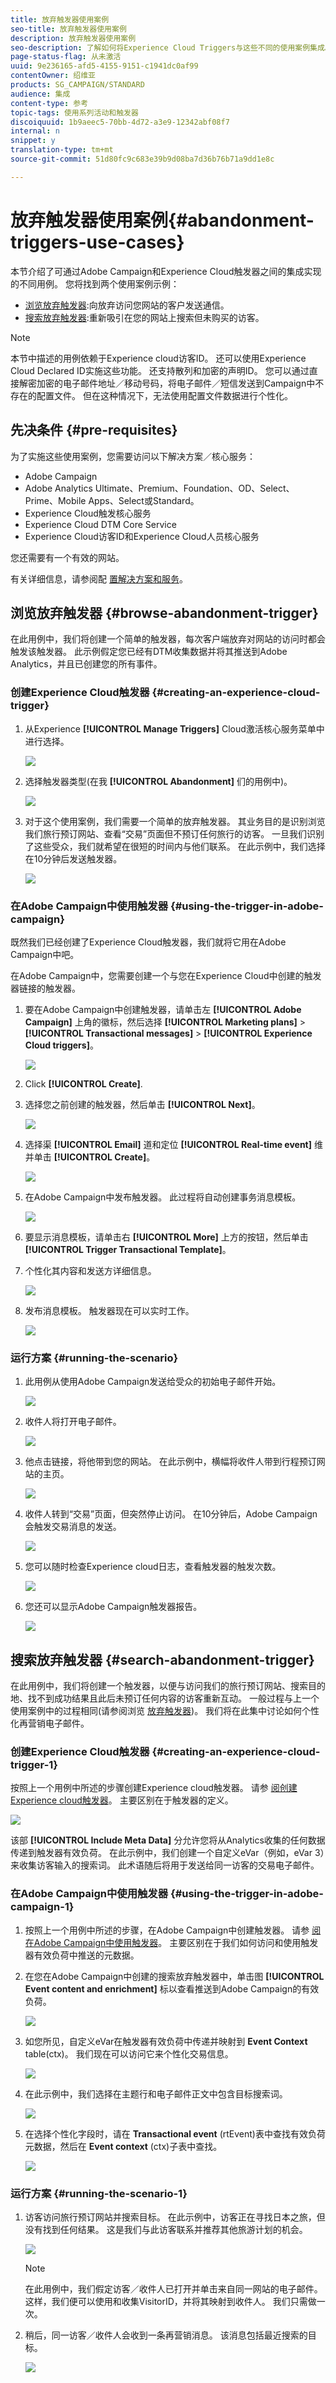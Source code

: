 ```yaml
---
title: 放弃触发器使用案例
seo-title: 放弃触发器使用案例
description: 放弃触发器使用案例
seo-description: 了解如何将Experience Cloud Triggers与这些不同的使用案例集成。
page-status-flag: 从未激活
uuid: 9e236165-afd5-4155-9151-c1941dc0af99
contentOwner: 绍维亚
products: SG_CAMPAIGN/STANDARD
audience: 集成
content-type: 参考
topic-tags: 使用系列活动和触发器
discoiquuid: 1b9aeec5-70bb-4d72-a3e9-12342abf08f7
internal: n
snippet: y
translation-type: tm+mt
source-git-commit: 51d80fc9c683e39b9d08ba7d36b76b71a9dd1e8c

---
```



# 放弃触发器使用案例{#abandonment-triggers-use-cases}

本节介绍了可通过Adobe Campaign和Experience Cloud触发器之间的集成实现的不同用例。 您将找到两个使用案例示例：

* [浏览放弃触发器](#browse-abandonment-trigger):向放弃访问您网站的客户发送通信。
* [搜索放弃触发器](#search-abandonment-trigger):重新吸引在您的网站上搜索但未购买的访客。

>[!NOTE]
>
>本节中描述的用例依赖于Experience cloud访客ID。 还可以使用Experience Cloud Declared ID实施这些功能。 还支持散列和加密的声明ID。 您可以通过直接解密加密的电子邮件地址／移动号码，将电子邮件／短信发送到Campaign中不存在的配置文件。 但在这种情况下，无法使用配置文件数据进行个性化。

## 先决条件 {#pre-requisites}

为了实施这些使用案例，您需要访问以下解决方案／核心服务：

* Adobe Campaign
* Adobe Analytics Ultimate、Premium、Foundation、OD、Select、Prime、Mobile Apps、Select或Standard。
* Experience Cloud触发核心服务
* Experience Cloud DTM Core Service
* Experience Cloud访客ID和Experience Cloud人员核心服务

您还需要有一个有效的网站。

有关详细信息，请参阅配 [置解决方案和服务](../../integrating/using/configuring-triggers-in-experience-cloud.md#configuring-solutions-and-services)。

## 浏览放弃触发器 {#browse-abandonment-trigger}

在此用例中，我们将创建一个简单的触发器，每次客户端放弃对网站的访问时都会触发该触发器。 此示例假定您已经有DTM收集数据并将其推送到Adobe Analytics，并且已创建您的所有事件。

### 创建Experience Cloud触发器 {#creating-an-experience-cloud-trigger}

1. 从Experience **[!UICONTROL Manage Triggers]** Cloud激活核心服务菜单中进行选择。

   ![](assets/trigger_uc_browse_1.png)

1. 选择触发器类型(在我 **[!UICONTROL Abandonment]** 们的用例中)。

   ![](assets/trigger_uc_browse_2.png)

1. 对于这个使用案例，我们需要一个简单的放弃触发器。 其业务目的是识别浏览我们旅行预订网站、查看“交易”页面但不预订任何旅行的访客。 一旦我们识别了这些受众，我们就希望在很短的时间内与他们联系。 在此示例中，我们选择在10分钟后发送触发器。

   ![](assets/trigger_uc_browse_3.png)

### 在Adobe Campaign中使用触发器 {#using-the-trigger-in-adobe-campaign}

既然我们已经创建了Experience Cloud触发器，我们就将它用在Adobe Campaign中吧。

在Adobe Campaign中，您需要创建一个与您在Experience Cloud中创建的触发器链接的触发器。

1. 要在Adobe Campaign中创建触发器，请单击左 **[!UICONTROL Adobe Campaign]** 上角的徽标，然后选择 **[!UICONTROL Marketing plans]** &gt; **[!UICONTROL Transactional messages]** &gt; **[!UICONTROL Experience Cloud triggers]**。

   ![](assets/remarketing_1.png)

1. Click **[!UICONTROL Create]**.
1. 选择您之前创建的触发器，然后单击 **[!UICONTROL Next]**。

   ![](assets/trigger_uc_browse_5.png)

1. 选择渠 **[!UICONTROL Email]** 道和定位 **[!UICONTROL Real-time event]** 维并单击 **[!UICONTROL Create]**。

   ![](assets/trigger_uc_browse_6bis.png)

1. 在Adobe Campaign中发布触发器。 此过程将自动创建事务消息模板。

   ![](assets/trigger_uc_browse_6.png)

1. 要显示消息模板，请单击右 **[!UICONTROL More]** 上方的按钮，然后单击 **[!UICONTROL Trigger Transactional Template]**。

1. 个性化其内容和发送方详细信息。

   ![](assets/trigger_uc_browse_8.png)

1. 发布消息模板。 触发器现在可以实时工作。

   ![](assets/trigger_uc_browse_0.png)

### 运行方案 {#running-the-scenario}

1. 此用例从使用Adobe Campaign发送给受众的初始电子邮件开始。

   ![](assets/trigger_uc_browse_9.png)

1. 收件人将打开电子邮件。

   ![](assets/trigger_uc_browse_10.png)

1. 他点击链接，将他带到您的网站。 在此示例中，横幅将收件人带到行程预订网站的主页。

   ![](assets/trigger_uc_browse_11.png)

1. 收件人转到“交易”页面，但突然停止访问。 在10分钟后，Adobe Campaign会触发交易消息的发送。

   ![](assets/trigger_uc_browse_12.png)

1. 您可以随时检查Experience cloud日志，查看触发器的触发次数。

   ![](assets/trigger_uc_browse_13.png)

1. 您还可以显示Adobe Campaign触发器报告。

   ![](assets/trigger_uc_browse_14.png)

## 搜索放弃触发器 {#search-abandonment-trigger}

在此用例中，我们将创建一个触发器，以便与访问我们的旅行预订网站、搜索目的地、找不到成功结果且此后未预订任何内容的访客重新互动。 一般过程与上一个使用案例中的过程相同(请参阅浏览 [放弃触发器](#browse-abandonment-trigger))。 我们将在此集中讨论如何个性化再营销电子邮件。

### 创建Experience Cloud触发器 {#creating-an-experience-cloud-trigger-1}

按照上一个用例中所述的步骤创建Experience cloud触发器。 请参 [阅创建Experience cloud触发器](#creating-an-experience-cloud-trigger)。 主要区别在于触发器的定义。

![](assets/trigger_uc_search_1.png)

该部 **[!UICONTROL Include Meta Data]** 分允许您将从Analytics收集的任何数据传递到触发器有效负荷。 在此示例中，我们创建一个自定义eVar（例如，eVar 3）来收集访客输入的搜索词。 此术语随后将用于发送给同一访客的交易电子邮件。

### 在Adobe Campaign中使用触发器 {#using-the-trigger-in-adobe-campaign-1}

1. 按照上一个用例中所述的步骤，在Adobe Campaign中创建触发器。 请参 [阅在Adobe Campaign中使用触发器](#using-the-trigger-in-adobe-campaign)。 主要区别在于我们如何访问和使用触发器有效负荷中推送的元数据。
1. 在您在Adobe Campaign中创建的搜索放弃触发器中，单击图 **[!UICONTROL Event content and enrichment]** 标以查看推送到Adobe Campaign的有效负荷。

   ![](assets/trigger_uc_search_2.png)

1. 如您所见，自定义eVar在触发器有效负荷中传递并映射到 **Event Context** table(ctx)。 我们现在可以访问它来个性化交易信息。

   ![](assets/trigger_uc_search_3.png)

1. 在此示例中，我们选择在主题行和电子邮件正文中包含目标搜索词。

   ![](assets/trigger_uc_search_4.png)

1. 在选择个性化字段时，请在 **Transactional event** (rtEvent)表中查找有效负荷元数据，然后在 **Event context** (ctx)子表中查找。

   ![](assets/trigger_uc_search_5.png)

### 运行方案 {#running-the-scenario-1}

1. 访客访问旅行预订网站并搜索目标。 在此示例中，访客正在寻找日本之旅，但没有找到任何结果。 这是我们与此访客联系并推荐其他旅游计划的机会。

   ![](assets/trigger_uc_search_6.png)

   >[!NOTE]
   >
   >在此用例中，我们假定访客／收件人已打开并单击来自同一网站的电子邮件。 这样，我们便可以使用和收集VisitorID，并将其映射到收件人。 我们只需做一次。

1. 稍后，同一访客／收件人会收到一条再营销消息。 该消息包括最近搜索的目标。

   ![](assets/trigger_uc_search_7.png)

